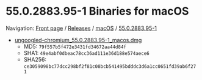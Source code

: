 # 55.0.2883.95-1 Binaries for macOS

Navigation: [Front page](/ungoogled-chromium-binaries/) / [Releases](/ungoogled-chromium-binaries/releases/) / [macOS](/ungoogled-chromium-binaries/releases/macos) / [55.0.2883.95-1](/ungoogled-chromium-binaries/releases/macos/55.0.2883.95-1)


* [ungoogled-chromium_55.0.2883.95-1_macos.dmg](https://github.com/ungoogled-software/ungoogled-chromium-binaries/releases/download/55.0.2883.95/ungoogled-chromium_55.0.2883.95-1_macos.dmg)
    * MD5: `79f557b5f472e3431fd34672aa44d84f`
    * SHA1: `49e4abf0dbeac78cc36ad111e36d188e574aece6`
    * SHA256: `ce3059098bc77dcc298bf2f81c08bcb541495bdddc3d6a1cc0651fd39ab6f271`

